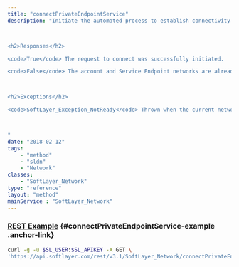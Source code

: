 ```yaml
---
title: "connectPrivateEndpointService"
description: "Initiate the automated process to establish connectivity granting the account private back-end network access to the services available through IBM Cloud Service Endpoint. Once initiated, the configuration process occurs asynchronously in the background. 



<h2>Responses</h2> 

<code>True</code> The request to connect was successfully initiated. 

<code>False</code> The account and Service Endpoint networks are already connected. 



<h2>Exceptions</h2> 

<code>SoftLayer_Exception_NotReady</code> Thrown when the current network configuration will not support connection alteration. 



"
date: "2018-02-12"
tags:
    - "method"
    - "sldn"
    - "Network"
classes:
    - "SoftLayer_Network"
type: "reference"
layout: "method"
mainService : "SoftLayer_Network"
---
```


### [REST Example](#connectPrivateEndpointService-example) <a href="/article/rest/"><i class="fas fa-question"></i></a> {#connectPrivateEndpointService-example .anchor-link} 
```bash
curl -g -u $SL_USER:$SL_APIKEY -X GET \
'https://api.softlayer.com/rest/v3.1/SoftLayer_Network/connectPrivateEndpointService'
```
